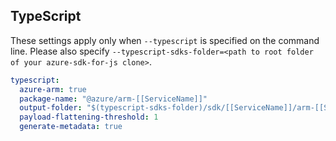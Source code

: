 ## TypeScript

These settings apply only when `--typescript` is specified on the command line.
Please also specify `--typescript-sdks-folder=<path to root folder of your azure-sdk-for-js clone>`.

``` yaml $(typescript)
typescript:
  azure-arm: true
  package-name: "@azure/arm-[[ServiceName]]"
  output-folder: "$(typescript-sdks-folder)/sdk/[[ServiceName]]/arm-[[ServiceName]]"
  payload-flattening-threshold: 1
  generate-metadata: true
```
